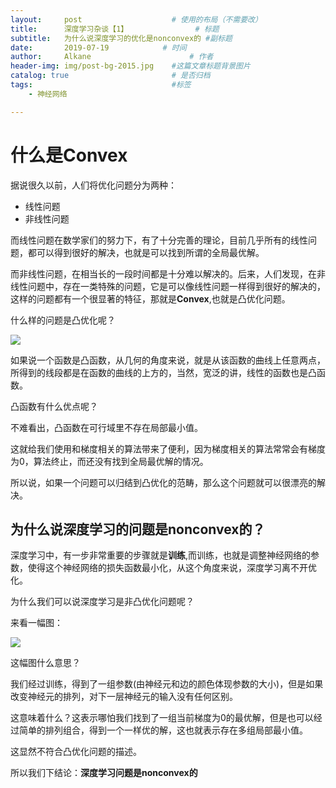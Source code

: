 ```yaml
---
layout:     post                    # 使用的布局（不需要改）
title:      深度学习杂谈【1】               # 标题 
subtitle:   为什么说深度学习的优化是nonconvex的 #副标题
date:       2019-07-19            # 时间
author:     Alkane                      # 作者
header-img: img/post-bg-2015.jpg    #这篇文章标题背景图片
catalog: true                       # 是否归档
tags:                               #标签
    - 神经网络

---
```


# 什么是Convex

据说很久以前，人们将优化问题分为两种：

- 线性问题
- 非线性问题

而线性问题在数学家们的努力下，有了十分完善的理论，目前几乎所有的线性问题，都可以得到很好的解决，也就是可以找到所谓的全局最优解。



而非线性问题，在相当长的一段时间都是十分难以解决的。后来，人们发现，在非线性问题中，存在一类特殊的问题，它是可以像线性问题一样得到很好的解决的，这样的问题都有一个很显著的特征，那就是**Convex**,也就是凸优化问题。



什么样的问题是凸优化呢？



![](https://ae01.alicdn.com/kf/HTB1.wzWaLb2gK0jSZK9761EgFXaf.png)



如果说一个函数是凸函数，从几何的角度来说，就是从该函数的曲线上任意两点，所得到的线段都是在函数的曲线的上方的，当然，宽泛的讲，线性的函数也是凸函数。



凸函数有什么优点呢？



不难看出，凸函数在可行域里不存在局部最小值。



这就给我们使用和梯度相关的算法带来了便利，因为梯度相关的算法常常会有梯度为0，算法终止，而还没有找到全局最优解的情况。



所以说，如果一个问题可以归结到凸优化的范畴，那么这个问题就可以很漂亮的解决。



## 为什么说深度学习的问题是nonconvex的？

深度学习中，有一步非常重要的步骤就是**训练**,而训练，也就是调整神经网络的参数，使得这个神经网络的损失函数最小化，从这个角度来说，深度学习离不开优化。



为什么我们可以说深度学习是非凸优化问题呢？



来看一幅图：



![](https://cy-pic.kuaizhan.com/g3/f2/49/7eea-b05e-4c6d-bb59-24823ba3ab9c40)



这幅图什么意思？



我们经过训练，得到了一组参数(由神经元和边的颜色体现参数的大小)，但是如果改变神经元的排列，对下一层神经元的输入没有任何区别。



这意味着什么？这表示哪怕我们找到了一组当前梯度为0的最优解，但是也可以经过简单的排列组合，得到一个一样优的解，这也就表示存在多组局部最小值。



这显然不符合凸优化问题的描述。



所以我们下结论：**深度学习问题是nonconvex的**

